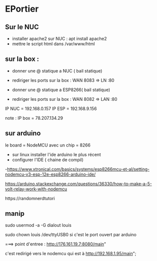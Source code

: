 # EPortier

## Sur le NUC

- installer apache2 sur NUC : apt install apache2
- mettre le script html  dans /var/www/html
## sur la box :
  - donner une @ statique a NUC ( bail statique)
  - rediriger les ports sur la box : WAN 8083 => LN <ip nuc>:80 

  - donner une @ statique a ESP8266( bail statique)
  - rediriger les ports sur la box : WAN 8082 => LAN <ip esp>:80
  
  IP NUC = 192.168.0.157
  IP ESP = 192.168.9.156
  
  note : IP box = 78.207.134.29

## sur arduino
 
  le board = NodeMCU
  avec un chip = 8266
- sur linux installer l'ide arduino le plus récent
- configurer l'IDE ( chaine de compil)
  
-https://www.xtronical.com/basics/systems/esp8266mcu-et-al/setting-nodemcu-v3-esp-12e-esp8266-arduino-ide/

https://arduino.stackexchange.com/questions/36330/how-to-make-a-5-volt-relay-work-with-nodemcu

https://randomnerdtutori


## manip
  
sudo usermod -a -G dialout louis


sudo chown louis /dev/ttyUSB0
si c'est le port ouvert par arduino


===> point d'entree : http://176.161.19.7:8080/main"

c'est redirigé vers le nodemcu qui est à http://192.168.1.95/main";

